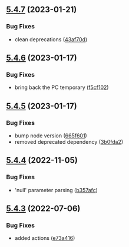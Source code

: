 ## [5.4.7](https://github.com/netbull/HashidsBundle/compare/v5.4.6...v5.4.7) (2023-01-21)


### Bug Fixes

* clean deprecations ([43af70d](https://github.com/netbull/HashidsBundle/commit/43af70d8bc43f99c5b523d6f56f5e392d0c7f8ed))

## [5.4.6](https://github.com/netbull/HashidsBundle/compare/v5.4.5...v5.4.6) (2023-01-17)


### Bug Fixes

* bring back the PC temporary ([f5cf102](https://github.com/netbull/HashidsBundle/commit/f5cf102cd4408b4b1509d4ca96026240b93fff91))

## [5.4.5](https://github.com/netbull/HashidsBundle/compare/v5.4.4...v5.4.5) (2023-01-17)


### Bug Fixes

* bump node version ([665f601](https://github.com/netbull/HashidsBundle/commit/665f601ac6f5a3b17028aade58a21292825c68e4))
* removed deprecated dependency ([3b0fda2](https://github.com/netbull/HashidsBundle/commit/3b0fda2a0d4ab8ffbdb1851febe92aa166365c26))

## [5.4.4](https://github.com/netbull/HashidsBundle/compare/v5.4.3...v5.4.4) (2022-11-05)


### Bug Fixes

* 'null' parameter parsing ([b357afc](https://github.com/netbull/HashidsBundle/commit/b357afc51f6cfc402b60fc821e1112f32147759f))

## [5.4.3](https://github.com/netbull/HashidsBundle/compare/v5.4.2...v5.4.3) (2022-07-06)


### Bug Fixes

* added actions ([e73a416](https://github.com/netbull/HashidsBundle/commit/e73a416c8dae9656ea45928ff06f061a8f7a1368))
